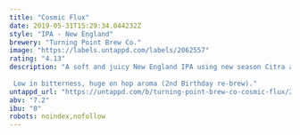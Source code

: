 ```yaml
---
title: "Cosmic Flux"
date: 2019-05-31T15:29:34.044232Z
style: "IPA - New England"
brewery: "Turning Point Brew Co."
image: "https://labels.untappd.com/labels/2062557"
rating: "4.13"
description: "A soft and juicy New England IPA using new season Citra and Mosaic hops.  Low in bitterness, huge on hop aroma (2nd Birthday re-brew)."
untappd_url: "https://untappd.com/b/turning-point-brew-co-cosmic-flux/2062557"
abv: "7.2"
ibu: "0"
robots: noindex,nofollow
---
```

